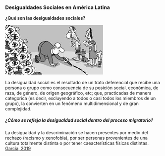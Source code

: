 ###         **Desigualdades Sociales en América Latina**



**¿Qué son las desigualdades sociales?**


![*Representación grafica de la desigualdad en América Latinal*](desigualdad.jpg)

La desigualdad social es el resultado de un trato deferencial que recibe una persona o grupo como consecuencia de su posición social, económica, de raza, de género, de origen geográfico, etc; que, practicadas de manera categorica (es decir, excluyendo a todos o casi todos los miembros de un grupo), la convierten en un fenómeno multidimensional y de gran complejidad.


##### **¿Cómo se refleja la desigualdad social dentro del proceso migratorio?**

La desigualdad y la descriminación se hacen presentes por medio del rechazo (racismo y xenofobia), por ser personas provenientes de una cultura totalmente distinta o por tener caeacterísticas físicas distintas. [García, 2019](http://www.scielo.org.co/scielo.php?script=sci_arttext&pid=S1794-38412019000200063)




